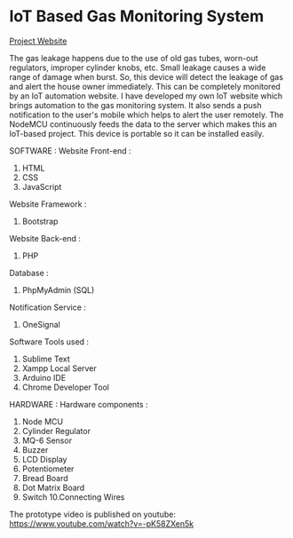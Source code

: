 # IoT Based Gas Monitoring System

[Project Website](http://arunrs.epizy.com/project/gas_monitoring_system/)

The gas leakage happens due to the use of old gas tubes, worn-out regulators, improper cylinder knobs, etc. Small leakage causes a wide range of damage when burst. So, this device will detect the leakage of gas and alert the house owner immediately. This can be completely monitored by an IoT automation website. I have developed my own IoT website which brings automation to the gas monitoring system. It also sends a push notification to the user's mobile which helps to alert the user remotely. The NodeMCU continuously feeds the data to the server which makes this an IoT-based project. This device is portable so it can be installed easily.


SOFTWARE :
  Website Front-end :
  1. HTML
  2. CSS
  3. JavaScript

  Website Framework :
  1. Bootstrap

  Website Back-end :
  1. PHP

  Database :
  1. PhpMyAdmin (SQL)

  Notification Service :
  1. OneSignal

  Software Tools used :
  1. Sublime Text
  2. Xampp Local Server
  3. Arduino IDE
  4. Chrome Developer Tool


HARDWARE :
  Hardware components :
  1. Node MCU
  2. Cylinder Regulator
  3. MQ-6 Sensor
  4. Buzzer
  5. LCD Display
  6. Potentiometer
  7. Bread Board
  8. Dot Matrix Board
  9. Switch
  10.Connecting Wires


The prototype video is published on youtube: https://www.youtube.com/watch?v=-pK58ZXen5k
